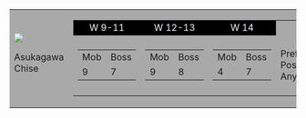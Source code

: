 <!DOCTYPE html>
<html lang="en">
<head>
    <meta charset="UTF-8">
    <meta http-equiv="X-UA-Compatible" content="IE=edge">
    <meta name="viewport" content="width=device-width, initial-scale=1.0">
    <title>breugh</title>
</head>
<body>
    <table style="background-color: darkgray;">
        <tr>
        <td style="border-left-color: aqua; border-width: 5px">
            <img src="/Images/azur_lane_chise_asukagawa_by_private_gallade_devgpli-fullview.jpg">
            <p>Asukagawa Chise</p>
        </td>
        <td>
            <table>
                <tr style="background-color: black; color: aliceblue;">
                    <td style="text-align: center;">W 9-11</td>
                    <td style="text-align: center;">W 12-13</td>
                    <td style="text-align: center;">W 14</td>
                </tr>
                <tr>
                    <td>
                        <table>
                            <tr>
                                <td style="border-left-color: whitesmoke; border-right-color: whitesmoke;">Mob</td>
                                <td style="border-left-color: whitesmoke; border-right-color: whitesmoke;">Boss</td>
                            </tr>
                            <tr>
                                <td style="border-left-color: whitesmoke; border-right-color: whitesmoke;">9</td>
                                <td style="border-left-color: whitesmoke; border-right-color: whitesmoke;">7</td>
                            </tr>
                        </table>
                    </td>
                    <td>
                        <table>
                            <tr>
                                <td style="border-left-color: whitesmoke; border-right-color: whitesmoke;">Mob</td>
                                <td style="border-left-color: whitesmoke; border-right-color: whitesmoke;">Boss</td>
                            </tr>
                            <tr>
                                <td style="border-left-color: whitesmoke; border-right-color: whitesmoke;">9</td>
                                <td style="border-left-color: whitesmoke; border-right-color: whitesmoke;">8</td>
                            </tr>
                        </table>
                    </td>
                    <td>
                        <table>
                            <tr>
                                <td style="border-left-color: whitesmoke; border-right-color: whitesmoke;">Mob</td>
                                <td style="border-left-color: whitesmoke; border-right-color: whitesmoke;">Boss</td>
                            </tr>
                            <tr>
                                <td style="border-left-color: whitesmoke; border-right-color: whitesmoke;">4</td>
                                <td style="border-left-color: whitesmoke; border-right-color: whitesmoke;">7</td>
                            </tr>
                        </table>
                    </td>
                    <td>Preffered Position: Any</td>
                    <td>Role: Preload, Barrage, Survival Booster</td>
                </tr>
            </table>
        </td>
        </tr>
    </table>
</body>
</html>

